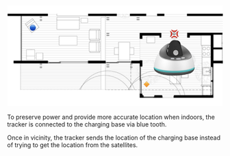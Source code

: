 ![floor plan](https://raw.githubusercontent.com/caiteltd/public/master/assets/floor-plan.png)

To preserve power and provide more accurate location when indoors, the tracker is connected to the charging base via blue tooth.

Once in vicinity, the tracker sends the location of the charging base instead of trying to get the location from the satellites.
